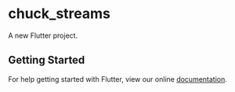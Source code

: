 # chuck_streams

A new Flutter project.

## Getting Started

For help getting started with Flutter, view our online
[documentation](https://flutter.io/).
